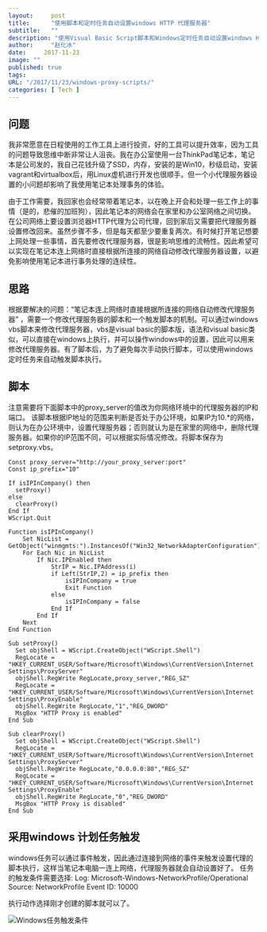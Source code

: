 ```yaml
---
layout:     post
title:      "使用脚本和定时任务自动设置windows HTTP 代理服务器"
subtitle:   ""
description: "使用Visual Basic Script脚本和Windows定时任务自动设置windows HTTP 代理服务器。"
author:     "赵化冰"
date:     2017-11-23
image: ""
published: true
tags:
URL: "/2017/11/23/windows-proxy-scripts/"
categories: [ Tech ]
---
```


## 问题

我非常愿意在日程使用的工作工具上进行投资，好的工具可以提升效率，因为工具的问题导致思维中断非常让人沮丧。我在办公室使用一台ThinkPad笔记本，笔记本是公司发的，我自己花钱升级了SSD，内存，安装的是Win10，秒级启动，安装vagrant和virtualbox后，用Linux虚机进行开发也很顺手。但一个小代理服务器设置的小问题却影响了我使用笔记本处理事务的体验。
<!--more-->
由于工作需要，我回家也会经常带着笔记本，以在晚上开会和处理一些工作上的事情（是的，悲催的加班狗），因此笔记本的网络会在家里和办公室网络之间切换。在公司网络上要设置浏览器HTTP代理为公司代理，回到家后又需要把代理服务器设置修改回来。虽然步骤不多，但是每天都至少要重复两次。有时候打开笔记想要上网处理一些事情，首先要修改代理服务器，很是影响思维的流畅性。因此希望可以实现在笔记本连上网络时直接根据所连接的网络自动修改代理服务器设置，以避免影响使用笔记本进行事务处理的连续性。

## 思路

根据要解决的问题：“笔记本连上网络时直接根据所连接的网络自动修改代理服务器” ，需要一个修改代理服务器的脚本和一个触发脚本的机制。可以通过windows vbs脚本来修改代理服务器，vbs是visual basic的脚本版，语法和visual basic类似，可以直接在windows上执行，并可以操作windows中的设置，因此可以用来修改代理服务器。有了脚本后，为了避免每次手动执行脚本，可以使用windows定时任务来自动触发脚本执行。

## 脚本

注意需要将下面脚本中的proxy_server的值改为你网络环境中的代理服务器的IP和端口。
该脚本根据IP地址的范围来判断是否处于办公环境，如果IP为10.*的网络，则认为在办公环境中，设置代理服务器；否则就认为是在家里的网络中，删除代理服务器。如果你的IP范围不同，可以根据实际情况修改。将脚本保存为setproxy.vbs。

``` 
Const proxy_server="http://your_proxy_server:port"
Const ip_prefix="10"

If isIPInCompany() then
  setProxy()
else
  clearProxy()
End If
WScript.Quit

Function isIPInCompany()
    Set NicList = GetObject("winmgmts:").InstancesOf("Win32_NetworkAdapterConfiguration")
    For Each Nic in NicList
        If Nic.IPEnabled then
            StrIP = Nic.IPAddress(i)
            if Left(StrIP,2) = ip_prefix then
                isIPInCompany = true
                Exit Function
            else
                isIPInCompany = false
            End If
        End If
    Next
End Function

Sub setProxy()
  Set objShell = WScript.CreateObject("WScript.Shell")
  RegLocate = "HKEY_CURRENT_USER/Software/Microsoft\Windows\CurrentVersion\Internet Settings\ProxyServer"
  objShell.RegWrite RegLocate,proxy_server,"REG_SZ"
  RegLocate = "HKEY_CURRENT_USER/Software/Microsoft\Windows\CurrentVersion\Internet Settings\ProxyEnable"
  objShell.RegWrite RegLocate,"1","REG_DWORD"
  MsgBox "HTTP Proxy is enabled"
End Sub

Sub clearProxy()
  Set objShell = WScript.CreateObject("WScript.Shell")
  RegLocate = "HKEY_CURRENT_USER/Software/Microsoft\Windows\CurrentVersion\Internet Settings\ProxyServer"
  objShell.RegWrite RegLocate,"0.0.0.0:80","REG_SZ"
  RegLocate = "HKEY_CURRENT_USER/Software/Microsoft\Windows\CurrentVersion\Internet Settings\ProxyEnable"
  objShell.RegWrite RegLocate,"0","REG_DWORD"
  MsgBox "HTTP Proxy is disabled"
End Sub
```

## 采用windows 计划任务触发

windows任务可以通过事件触发，因此通过连接到网络的事件来触发设置代理的脚本执行，这样当笔记本电脑一连上网络，代理服务器就会自动设置好了。
任务的触发条件需要选择:
Log: Microsoft-Windows-NetworkProfile/Operational
Source: NetworkProfile
Event ID: 10000

执行动作选择刚才创建的脚本就可以了。

![Windows任务触发条件](http://img.zhaohuabing.com/in-post/windows-proxy-script/windows-task-trigger.PNG)



